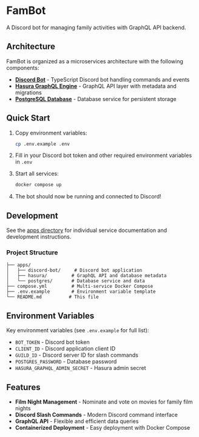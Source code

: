 # FamBot

A Discord bot for managing family activities with GraphQL API backend.

## Architecture

FamBot is organized as a microservices architecture with the following components:

- **[Discord Bot](./apps/discord-bot/)** - TypeScript Discord bot handling commands and events
- **[Hasura GraphQL Engine](./apps/hasura/)** - GraphQL API layer with metadata and migrations
- **[PostgreSQL Database](./apps/postgres/)** - Database service for persistent storage

## Quick Start

1. Copy environment variables:

   ```bash
   cp .env.example .env
   ```

2. Fill in your Discord bot token and other required environment variables in `.env`

3. Start all services:

   ```bash
   docker compose up
   ```

4. The bot should now be running and connected to Discord!

## Development

See the [apps directory](./apps/) for individual service documentation and development instructions.

### Project Structure

```
├── apps/
│   ├── discord-bot/     # Discord bot application
│   ├── hasura/         # GraphQL API and database metadata
│   └── postgres/       # Database service and data
├── compose.yml         # Multi-service Docker Compose
├── .env.example        # Environment variable template
└── README.md          # This file
```

## Environment Variables

Key environment variables (see `.env.example` for full list):

- `BOT_TOKEN` - Discord bot token
- `CLIENT_ID` - Discord application client ID
- `GUILD_ID` - Discord server ID for slash commands
- `POSTGRES_PASSWORD` - Database password
- `HASURA_GRAPHQL_ADMIN_SECRET` - Hasura admin secret

## Features

- **Film Night Management** - Nominate and vote on movies for family film nights
- **Discord Slash Commands** - Modern Discord command interface
- **GraphQL API** - Flexible and efficient data queries
- **Containerized Deployment** - Easy deployment with Docker Compose
